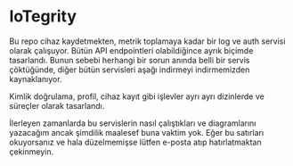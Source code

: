 # IoTegrity

Bu repo cihaz kaydetmekten, metrik toplamaya kadar bir log ve
auth servisi olarak çalışuyor. Bütün API endpointleri olabildiğince
ayrık biçimde tasarlandı. Bunun sebebi herhangi bir sorun anında belli
bir servis çöktüğünde, diğer bütün servisleri aşağı indirmeyi indirmemizden
kaynaklanıyor.

Kimlik doğrulama, profil, cihaz kayıt gibi işlevler ayrı ayrı dizinlerde
ve süreçler olarak tasarlandı.

İlerleyen zamanlarda bu servislerin nasıl çalıştıkları ve diagramlarını
yazacağım ancak şimdilik maalesef buna vaktim yok. Eğer bu satırları okuyorsanız
ve hala düzelmemişse lütfen e-posta atıp hatırlatmaktan çekinmeyin.

